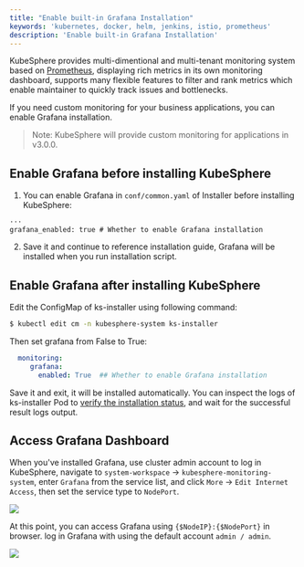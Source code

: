 ```yaml
---
title: "Enable built-in Grafana Installation"
keywords: 'kubernetes, docker, helm, jenkins, istio, prometheus'
description: 'Enable built-in Grafana Installation'
---
```


KubeSphere provides multi-dimentional and multi-tenant monitoring system based on [Prometheus](https://prometheus.io/), displaying rich metrics in its own monitoring dashboard, supports many flexible features to filter and rank metrics which enable maintainer to quickly track issues and bottlenecks.  

If you need custom monitoring for your business applications, you can enable Grafana installation.

> Note: KubeSphere will provide custom monitoring for applications in v3.0.0.

## Enable Grafana before installing KubeSphere

1. You can enable Grafana in `conf/common.yaml` of Installer before installing KubeSphere:

```
···
grafana_enabled: true # Whether to enable Grafana installation
```

2. Save it and continue to reference installation guide, Grafana will be installed when you run installation script.

## Enable Grafana after installing KubeSphere

Edit the ConfigMap of ks-installer using following command:

```bash
$ kubectl edit cm -n kubesphere-system ks-installer
```

Then set grafana from False to True:

```yaml
  monitoring:
     grafana:
       enabled: True  ## Whether to enable Grafana installation
```

Save it and exit, it will be installed automatically. You can inspect the logs of ks-installer Pod to [verify the installation status](../verify-components), and wait for the successful result logs output.

## Access Grafana Dashboard

When you've installed Grafana, use cluster admin account to log in KubeSphere, navigate to `system-workspace` → `kubesphere-monitoring-system`, enter `Grafana` from the service list, and click `More` → `Edit Internet Access`, then set the service type to `NodePort`.

![](https://pek3b.qingstor.com/kubesphere-docs/png/20200214094715.png)


At this point, you can access Grafana using `{$NodeIP}:{$NodePort}` in browser. log in Grafana with using the default account `admin / admin`.

![](https://pek3b.qingstor.com/kubesphere-docs/png/20191129223339.png)
